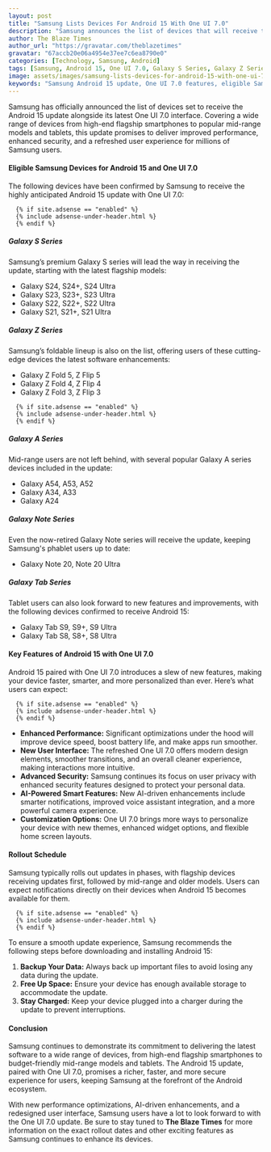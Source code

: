 ```yaml
---
layout: post
title: "Samsung Lists Devices For Android 15 With One UI 7.0"
description: "Samsung announces the list of devices that will receive the Android 15 and One UI 7.0 update, covering flagship phones, foldables, and mid-range models. Learn about the eligible devices and key features of the new update."
author: The Blaze Times
author_url: "https://gravatar.com/theblazetimes"
gravatar: "67accb20e06a4954e37ee7c6ea8790e0"
categories: [Technology, Samsung, Android]
tags: [Samsung, Android 15, One UI 7.0, Galaxy S Series, Galaxy Z Series, Galaxy A Series, Galaxy Tab, Galaxy Note]
image: assets/images/samsung-lists-devices-for-android-15-with-one-ui-7-0.jpg
keywords: "Samsung Android 15 update, One UI 7.0 features, eligible Samsung devices, Galaxy S Series, Galaxy Z Series"
---
```


Samsung has officially announced the list of devices set to receive the Android 15 update alongside its latest One UI 7.0 interface. Covering a wide range of devices from high-end flagship smartphones to popular mid-range models and tablets, this update promises to deliver improved performance, enhanced security, and a refreshed user experience for millions of Samsung users.

#### **Eligible Samsung Devices for Android 15 and One UI 7.0**
The following devices have been confirmed by Samsung to receive the highly anticipated Android 15 update with One UI 7.0:

      {% if site.adsense == "enabled" %}
      {% include adsense-under-header.html %}
      {% endif %}

##### **Galaxy S Series**
Samsung’s premium Galaxy S series will lead the way in receiving the update, starting with the latest flagship models:
- Galaxy S24, S24+, S24 Ultra
- Galaxy S23, S23+, S23 Ultra
- Galaxy S22, S22+, S22 Ultra
- Galaxy S21, S21+, S21 Ultra

##### **Galaxy Z Series**
Samsung’s foldable lineup is also on the list, offering users of these cutting-edge devices the latest software enhancements:
- Galaxy Z Fold 5, Z Flip 5
- Galaxy Z Fold 4, Z Flip 4
- Galaxy Z Fold 3, Z Flip 3

<!-- Adsense if enabled -->
      {% if site.adsense == "enabled" %}
      {% include adsense-under-header.html %}
      {% endif %}

##### **Galaxy A Series**
Mid-range users are not left behind, with several popular Galaxy A series devices included in the update:
- Galaxy A54, A53, A52
- Galaxy A34, A33
- Galaxy A24

##### **Galaxy Note Series**
Even the now-retired Galaxy Note series will receive the update, keeping Samsung's phablet users up to date:
- Galaxy Note 20, Note 20 Ultra

##### **Galaxy Tab Series**
Tablet users can also look forward to new features and improvements, with the following devices confirmed to receive Android 15:
- Galaxy Tab S9, S9+, S9 Ultra
- Galaxy Tab S8, S8+, S8 Ultra

#### **Key Features of Android 15 with One UI 7.0**
Android 15 paired with One UI 7.0 introduces a slew of new features, making your device faster, smarter, and more personalized than ever. Here’s what users can expect:

<!-- Adsense if enabled -->
      {% if site.adsense == "enabled" %}
      {% include adsense-under-header.html %}
      {% endif %}

- **Enhanced Performance:** Significant optimizations under the hood will improve device speed, boost battery life, and make apps run smoother.
- **New User Interface:** The refreshed One UI 7.0 offers modern design elements, smoother transitions, and an overall cleaner experience, making interactions more intuitive.
- **Advanced Security:** Samsung continues its focus on user privacy with enhanced security features designed to protect your personal data.
- **AI-Powered Smart Features:** New AI-driven enhancements include smarter notifications, improved voice assistant integration, and a more powerful camera experience.
- **Customization Options:** One UI 7.0 brings more ways to personalize your device with new themes, enhanced widget options, and flexible home screen layouts.

#### **Rollout Schedule**
Samsung typically rolls out updates in phases, with flagship devices receiving updates first, followed by mid-range and older models. Users can expect notifications directly on their devices when Android 15 becomes available for them.

<!-- Adsense if enabled -->
      {% if site.adsense == "enabled" %}
      {% include adsense-under-header.html %}
      {% endif %}

To ensure a smooth update experience, Samsung recommends the following steps before downloading and installing Android 15:
1. **Backup Your Data:** Always back up important files to avoid losing any data during the update.
2. **Free Up Space:** Ensure your device has enough available storage to accommodate the update.
3. **Stay Charged:** Keep your device plugged into a charger during the update to prevent interruptions.

#### **Conclusion**
Samsung continues to demonstrate its commitment to delivering the latest software to a wide range of devices, from high-end flagship smartphones to budget-friendly mid-range models and tablets. The Android 15 update, paired with One UI 7.0, promises a richer, faster, and more secure experience for users, keeping Samsung at the forefront of the Android ecosystem.

With new performance optimizations, AI-driven enhancements, and a redesigned user interface, Samsung users have a lot to look forward to with the One UI 7.0 update. Be sure to stay tuned to **The Blaze Times** for more information on the exact rollout dates and other exciting features as Samsung continues to enhance its devices.
